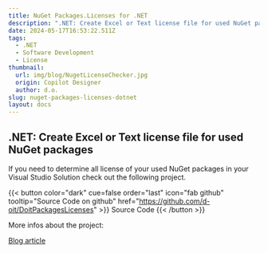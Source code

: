```yaml
---
title: NuGet Packages.Licenses for .NET
description: ".NET: Create Excel or Text license file for used NuGet packages in your solution"
date: 2024-05-17T16:53:22.511Z
tags:
  - .NET
  - Software Development
  - License
thumbnail:
  url: img/blog/NugetLicenseChecker.jpg
  origin: Copilot Designer
  author: d.o.
slug: nuget-packages-licenses-dotnet
layout: docs
---
```


## .NET: Create Excel or Text license file for used NuGet packages

If you need to determine all license of your used NuGet packages in your Visual Studio Solution check out the following project.

{{< button color="dark" cue=false order="last" icon="fab github" tooltip="Source Code on github" href="https://github.com/d-oit/DoitPackagesLicenses" >}}
    Source Code
{{< /button >}}

More infos about the project:

[Blog article](/blog/get-licenses-from-used-nuget-packages-for-your-.net-core-solution)
